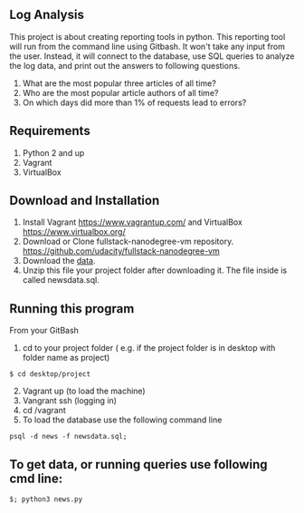 ## Log Analysis

This project is about creating reporting tools in python. This reporting tool will run from the command line using Gitbash. It won't take any input from the user. Instead, it will connect to the database, use SQL queries to analyze the log data, and print out the answers to following questions.

1.	What are the most popular three articles of all time? 
2.	Who are the most popular article authors of all time? 
3.	On which days did more than 1% of requests lead to errors? 

## Requirements 
1. Python 2 and up
2. Vagrant
3. VirtualBox

## Download and Installation
1.	Install Vagrant https://www.vagrantup.com/ and VirtualBox https://www.virtualbox.org/
2.	Download or Clone fullstack-nanodegree-vm repository. https://github.com/udacity/fullstack-nanodegree-vm
3.  Download the [data](https://d17h27t6h515a5.cloudfront.net/topher/2016/August/57b5f748_newsdata/newsdata.zip).
4.	Unzip this file your project folder after downloading it. The file inside is called newsdata.sql.

## Running this program
From your GitBash 
1.	cd to your project folder ( e.g. if the project folder is in desktop with folder name as project)
```
$ cd desktop/project
```
2.	Vagrant up (to load the machine)
3.	Vangrant ssh (logging in)
4.	cd  /vagrant
5.	To load the database use the following command line

```
psql -d news -f newsdata.sql;
```
## To get data, or running queries use following cmd line:
```
$; python3 news.py
```
